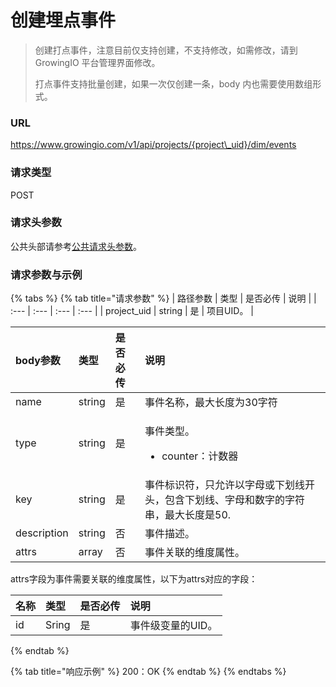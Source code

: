 # 创建埋点事件

> 创建打点事件，注意目前仅支持创建，不支持修改，如需修改，请到 GrowingIO 平台管理界面修改。
>
> 打点事件支持批量创建，如果一次仅创建一条，body 内也需要使用数组形式。

### URL

https://www.growingio.com/v1/api/projects/{project\_uid}/dim/events

### 请求类型

POST

### 请求头参数

公共头部请参考[公共请求头参数](../authenticate.md)。

### 请求参数与示例

{% tabs %}
{% tab title="请求参数" %}
| 路径参数 | 类型 | 是否必传 | 说明 |
| :--- | :--- | :--- | :--- |
| project\_uid | string | 是 | 项目UID。 |

<table>
  <thead>
    <tr>
      <th style="text-align:left">body&#x53C2;&#x6570;</th>
      <th style="text-align:left">&#x7C7B;&#x578B;</th>
      <th style="text-align:left">&#x662F;&#x5426;&#x5FC5;&#x4F20;</th>
      <th style="text-align:left">&#x8BF4;&#x660E;</th>
    </tr>
  </thead>
  <tbody>
    <tr>
      <td style="text-align:left">name</td>
      <td style="text-align:left">string</td>
      <td style="text-align:left">&#x662F;</td>
      <td style="text-align:left">&#x4E8B;&#x4EF6;&#x540D;&#x79F0;&#xFF0C;&#x6700;&#x5927;&#x957F;&#x5EA6;&#x4E3A;30&#x5B57;&#x7B26;</td>
    </tr>
    <tr>
      <td style="text-align:left">type</td>
      <td style="text-align:left">string</td>
      <td style="text-align:left">&#x662F;</td>
      <td style="text-align:left">
        <p>&#x4E8B;&#x4EF6;&#x7C7B;&#x578B;&#x3002;</p>
        <ul>
          <li>counter&#xFF1A;&#x8BA1;&#x6570;&#x5668;</li>
        </ul>
      </td>
    </tr>
    <tr>
      <td style="text-align:left">key</td>
      <td style="text-align:left">string</td>
      <td style="text-align:left">&#x662F;</td>
      <td style="text-align:left">&#x4E8B;&#x4EF6;&#x6807;&#x8BC6;&#x7B26;&#xFF0C;&#x53EA;&#x5141;&#x8BB8;&#x4EE5;&#x5B57;&#x6BCD;&#x6216;&#x4E0B;&#x5212;&#x7EBF;&#x5F00;&#x5934;&#xFF0C;&#x5305;&#x542B;&#x4E0B;&#x5212;&#x7EBF;&#x3001;&#x5B57;&#x6BCD;&#x548C;&#x6570;&#x5B57;&#x7684;&#x5B57;&#x7B26;&#x4E32;&#xFF0C;&#x6700;&#x5927;&#x957F;&#x5EA6;&#x662F;50.</td>
    </tr>
    <tr>
      <td style="text-align:left">description</td>
      <td style="text-align:left">string</td>
      <td style="text-align:left">&#x5426;</td>
      <td style="text-align:left">&#x4E8B;&#x4EF6;&#x63CF;&#x8FF0;&#x3002;</td>
    </tr>
    <tr>
      <td style="text-align:left">attrs</td>
      <td style="text-align:left">array</td>
      <td style="text-align:left">&#x5426;</td>
      <td style="text-align:left">&#x4E8B;&#x4EF6;&#x5173;&#x8054;&#x7684;&#x7EF4;&#x5EA6;&#x5C5E;&#x6027;&#x3002;</td>
    </tr>
  </tbody>
</table>attrs字段为事件需要关联的维度属性，以下为attrs对应的字段：

| 名称 | 类型 | 是否必传 | 说明 |
| :--- | :--- | :--- | :--- |
| id | Sring | 是 | 事件级变量的UID。 |
{% endtab %}

{% tab title="响应示例" %}
200：OK
{% endtab %}
{% endtabs %}



